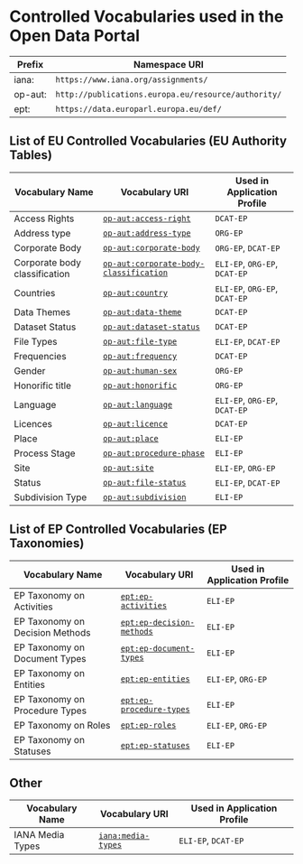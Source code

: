 # Controlled Vocabularies used in the Open Data Portal

| Prefix    | Namespace URI                                   |
|-----------|-------------------------------------------------|
| iana:     | `https://www.iana.org/assignments/`             |
| op-aut:   | `http://publications.europa.eu/resource/authority/` |
| ept:   | `https://data.europarl.europa.eu/def/`          |

## List of EU Controlled Vocabularies (EU Authority Tables)

| Vocabulary Name                    | Vocabulary URI                                                                 | Used in Application Profile            |
|-------------------------------------|-------------------------------------------------------------------------------|----------------------------------------|
| Access Rights                       | [`op-aut:access-right`](http://publications.europa.eu/resource/authority/access-right)                     | `DCAT-EP`                              |
| Address type                        | [`op-aut:address-type`](http://publications.europa.eu/resource/authority/address-type)                     | `ORG-EP`                               |
| Corporate Body                      | [`op-aut:corporate-body`](http://publications.europa.eu/resource/authority/corporate-body)                 | `ORG-EP`, `DCAT-EP`                    |
| Corporate body classification       | [`op-aut:corporate-body-classification`](http://publications.europa.eu/resource/authority/corporate-body-classification) | `ELI-EP`, `ORG-EP`, `DCAT-EP`          |
| Countries                           | [`op-aut:country`](http://publications.europa.eu/resource/authority/country)                                 | `ELI-EP`, `ORG-EP`, `DCAT-EP`          |
| Data Themes                         | [`op-aut:data-theme`](http://publications.europa.eu/resource/authority/data-theme)                           | `DCAT-EP`                              |
| Dataset Status                      | [`op-aut:dataset-status`](http://publications.europa.eu/resource/authority/dataset-status)                   | `DCAT-EP`                              |
| File Types                          | [`op-aut:file-type`](http://publications.europa.eu/resource/authority/file-type)                             | `ELI-EP`, `DCAT-EP`                    |
| Frequencies                         | [`op-aut:frequency`](http://publications.europa.eu/resource/authority/frequency)                             | `DCAT-EP`                              |
| Gender                              | [`op-aut:human-sex`](http://publications.europa.eu/resource/authority/human-sex)                             | `ORG-EP`                               |
| Honorific title                     | [`op-aut:honorific`](http://publications.europa.eu/resource/authority/honorific)                             | `ORG-EP`                               |
| Language                            | [`op-aut:language`](http://publications.europa.eu/resource/authority/language)                               | `ELI-EP`, `ORG-EP`, `DCAT-EP`          |
| Licences                            | [`op-aut:licence`](http://publications.europa.eu/resource/authority/licence)                                 | `DCAT-EP`                              |
| Place                               | [`op-aut:place`](http://publications.europa.eu/resource/authority/place)                                     | `ELI-EP`                               |
| Process Stage                       | [`op-aut:procedure-phase`](http://publications.europa.eu/resource/authority/procedure-phase)                 | `ELI-EP`                               |
| Site                                | [`op-aut:site`](http://publications.europa.eu/resource/authority/site)                                       | `ELI-EP`, `ORG-EP`                     |
| Status                              | [`op-aut:file-status`](http://publications.europa.eu/resource/authority/file-status)                         | `ELI-EP`, `DCAT-EP`                    |
| Subdivision Type                    | [`op-aut:subdivision`](http://publications.europa.eu/resource/authority/subdivision)                         | `ELI-EP`                               |

## List of EP Controlled Vocabularies (EP Taxonomies)

| Vocabulary Name                     | Vocabulary URI                                                                 | Used in Application Profile            |
|-------------------------------------|-------------------------------------------------------------------------------|----------------------------------------|
| EP Taxonomy on Activities           | [`ept:ep-activities`](https://data.europarl.europa.eu/def/ep-activities)    | `ELI-EP`                               |
| EP Taxonomy on Decision Methods     | [`ept:ep-decision-methods`](https://data.europarl.europa.eu/def/ep-decision-methods) | `ELI-EP`                               |
| EP Taxonomy on Document Types       | [`ept:ep-document-types`](https://data.europarl.europa.eu/def/ep-document-types) | `ELI-EP`                               |
| EP Taxonomy on Entities             | [`ept:ep-entities`](https://data.europarl.europa.eu/def/ep-entities)        | `ELI-EP`, `ORG-EP`                     |
| EP Taxonomy on Procedure Types      | [`ept:ep-procedure-types`](https://data.europarl.europa.eu/def/ep-procedure-types) | `ELI-EP`                               |
| EP Taxonomy on Roles                | [`ept:ep-roles`](https://data.europarl.europa.eu/def/ep-roles)              | `ELI-EP`, `ORG-EP`                     |
| EP Taxonomy on Statuses             | [`ept:ep-statuses`](https://data.europarl.europa.eu/def/ep-statuses)        | `ELI-EP`                               |

## Other

| Vocabulary Name                     | Vocabulary URI                                                                 | Used in Application Profile            |
|-------------------------------------|-------------------------------------------------------------------------------|----------------------------------------|
| IANA Media Types                    | [`iana:media-types`](https://www.iana.org/assignments/media-types)             | `ELI-EP`, `DCAT-EP`                    |
